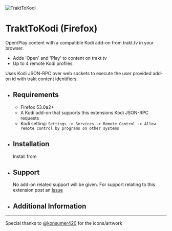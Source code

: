 ![TraktToKodi](https://raw.githubusercontent.com/anxdpanic/TraktToKodi-Extension/firefox/images/icon_128.png)
# TraktToKodi (Firefox)

Open/Play content with a compatible Kodi add-on from trakt.tv in your browser.

- Adds 'Open' and 'Play' to content on trakt.tv
- Up to 4 remote Kodi profiles

Uses Kodi JSON-RPC over web sockets to execute the user provided add-on id with trakt content identifiers.


- Requirements
    -
    
    - Firefox 53.0a2+
    - A Kodi add-on that supports this extensions Kodi JSON-RPC requests
    - Kodi setting: `Settings -> Services -> Remote Control -> Allow remote control by programs on other systems`

- Installation
    -

    Install from <!-- [AMO Gallery](https://addons.mozilla.org/en-US/firefox/addon/trakttokodi/) -->

- Support
    -

    No add-on related support will be given. For support relating to this extension post an [Issue](https://github.com/anxdpanic/TraktToKodi-Extension/issues)

- Additional Information
    -

    <!-- [Add-on Endpoints](https://github.com/anxdpanic/TraktToKodi-Extension/wiki/Add-on-Endpoints) -->

---

Special thanks to [@konsumer420](https://twitter.com/konsumer420) for the icons/artwork
